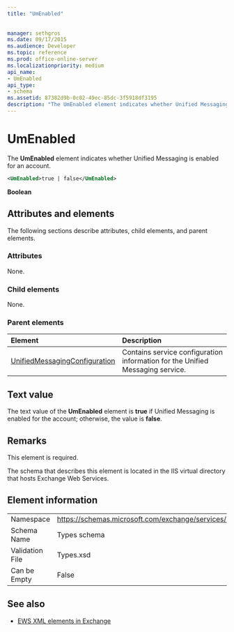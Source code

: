 ```yaml
---
title: "UmEnabled"
 
 
manager: sethgros
ms.date: 09/17/2015
ms.audience: Developer
ms.topic: reference
ms.prod: office-online-server
ms.localizationpriority: medium
api_name:
- UmEnabled
api_type:
- schema
ms.assetid: 87382d9b-0c02-49ec-85dc-3f5918df3195
description: "The UmEnabled element indicates whether Unified Messaging is enabled for an account."
---
```


# UmEnabled

The **UmEnabled** element indicates whether Unified Messaging is enabled for an account. 
  
```XML
<UmEnabled>true | false</UmEnabled>
```

 **Boolean**
## Attributes and elements

The following sections describe attributes, child elements, and parent elements.
  
### Attributes

None.
  
### Child elements

None.
  
### Parent elements

|**Element**|**Description**|
|:-----|:-----|
|[UnifiedMessagingConfiguration](unifiedmessagingconfiguration.md) <br/> |Contains service configuration information for the Unified Messaging service.  <br/> |
   
## Text value

The text value of the **UmEnabled** element is **true** if Unified Messaging is enabled for the account; otherwise, the value is **false**.
  
## Remarks

This element is required.
  
The schema that describes this element is located in the IIS virtual directory that hosts Exchange Web Services.
  
## Element information

|||
|:-----|:-----|
|Namespace  <br/> |https://schemas.microsoft.com/exchange/services/2006/types  <br/> |
|Schema Name  <br/> |Types schema  <br/> |
|Validation File  <br/> |Types.xsd  <br/> |
|Can be Empty  <br/> |False  <br/> |
   
## See also



- [EWS XML elements in Exchange](ews-xml-elements-in-exchange.md)

